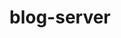 # blog-server

<!-- Useful links: -->
<!-- https://medium.com/@anandam00/build-a-secure-authentication-system-with-nodejs-and-mongodb-58accdeb5144 -->

<!-- https://www.freecodecamp.org/news/how-to-secure-your-mern-stack-application/ -->